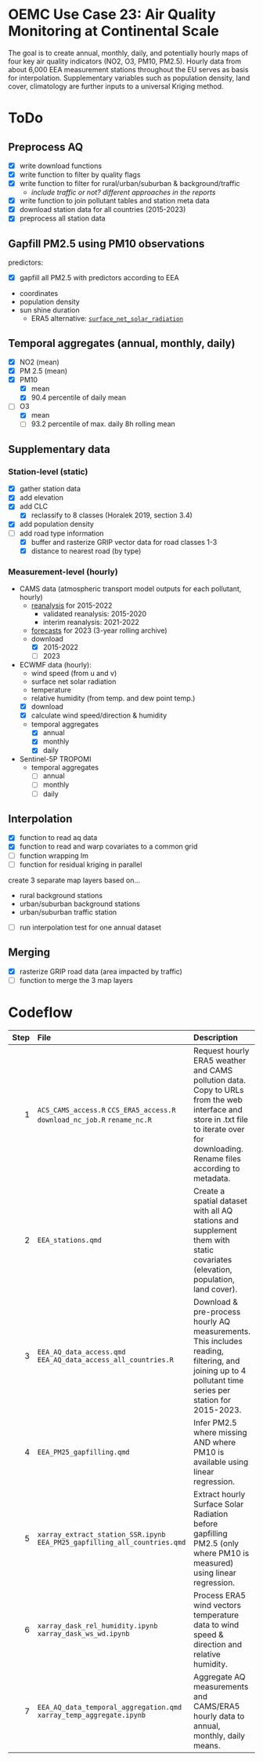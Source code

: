 
# OEMC Use Case 23: Air Quality Monitoring at Continental Scale

The goal is to create annual, monthly, daily, and potentially hourly
maps of four key air quality indicators (NO2, O3, PM10, PM2.5). Hourly
data from about 6,000 EEA measurement stations throughout the EU serves
as basis for interpolation. Supplementary variables such as population
density, land cover, climatology are further inputs to a universal
Kriging method.

# ToDo

## Preprocess AQ

- [x] write download functions
- [x] write function to filter by quality flags
- [x] write function to filter for rural/urban/suburban &
  background/traffic
  - *include traffic or not? different approaches in the reports*
- [x] write function to join pollutant tables and station meta data
- [x] download station data for all countries (2015-2023)
- [x] preprocess all station data

## Gapfill PM2.5 using PM10 observations

predictors:

- [x] gapfill all PM2.5 with predictors according to EEA
- coordinates
- population density
- sun shine duration
  - ERA5 alternative:
    [`surface_net_solar_radiation`](https://codes.ecmwf.int/grib/param-db/?id=176)

## Temporal aggregates (annual, monthly, daily)

- [x] NO2 (mean)
- [x] PM 2.5 (mean)
- [x] PM10
  - [x] mean
  - [x] 90.4 percentile of daily mean
- [ ] O3
  - [x] mean
  - [ ] 93.2 percentile of max. daily 8h rolling mean

## Supplementary data

### Station-level (static)

- [x] gather station data
- [x] add elevation
- [x] add CLC
  - [x] reclassify to 8 classes (Horalek 2019, section 3.4)
- [x] add population density
- [ ] add road type information
  - [x] buffer and rasterize GRIP vector data for road classes 1-3
  - [x] distance to nearest road (by type)

### Measurement-level (hourly)

- CAMS data (atmospheric transport model outputs for each pollutant,
  hourly)
  - [reanalysis](https://ads.atmosphere.copernicus.eu/cdsapp#!/dataset/cams-europe-air-quality-reanalyses?tab=overview)
    for 2015-2022
    - validated reanalysis: 2015-2020
    - interim reanalysis: 2021-2022
  - [forecasts](https://ads.atmosphere.copernicus.eu/cdsapp#!/dataset/cams-europe-air-quality-forecasts?tab=overview)
    for 2023 (3-year rolling archive)
  - download
    - [x] 2015-2022
    - [ ] 2023
- ECWMF data (hourly):
  - wind speed (from u and v)
  - surface net solar radiation
  - temperature
  - relative humidity (from temp. and dew point temp.)
  - [x] download
  - [x] calculate wind speed/direction & humidity
  - temporal aggregates
    - [x] annual
    - [x] monthly
    - [x] daily
- Sentinel-5P TROPOMI
  - temporal aggregates
    - [ ] annual
    - [ ] monthly
    - [ ] daily

## Interpolation

- [x] function to read aq data
- [x] function to read and warp covariates to a common grid
- [ ] function wrapping lm
- [ ] function for residual kriging in parallel

create 3 separate map layers based on…

- rural background stations
- urban/suburban background stations
- urban/suburban traffic station
- [ ] run interpolation test for one annual dataset

## Merging

- [x] rasterize GRIP road data (area impacted by traffic)
- [ ] function to merge the 3 map layers

# Codeflow

| Step | File                                                                       | Description                                                                                                                                                                          |
|-----:|:---------------------------------------------------------------------------|:-------------------------------------------------------------------------------------------------------------------------------------------------------------------------------------|
|    1 | `ACS_CAMS_access.R` `CCS_ERA5_access.R` `download_nc_job.R` `rename_nc.R`  | Request hourly ERA5 weather and CAMS pollution data. Copy to URLs from the web interface and store in .txt file to iterate over for downloading. Rename files according to metadata. |
|    2 | `EEA_stations.qmd`                                                         | Create a spatial dataset with all AQ stations and supplement them with static covariates (elevation, population, land cover).                                                        |
|    3 | `EEA_AQ_data_access.qmd` `EEA_AQ_data_access_all_countries.R`              | Download & pre-process hourly AQ measurements. This includes reading, filtering, and joining up to 4 pollutant time series per station for 2015-2023.                                |
|    4 | `EEA_PM25_gapfilling.qmd`                                                  | Infer PM2.5 where missing AND where PM10 is available using linear regression.                                                                                                       |
|    5 | `xarray_extract_station_SSR.ipynb` `EEA_PM25_gapfilling_all_countries.qmd` | Extract hourly Surface Solar Radiation before gapfilling PM2.5 (only where PM10 is measured) using linear regression.                                                                |
|    6 | `xarray_dask_rel_humidity.ipynb` `xarray_dask_ws_wd.ipynb`                 | Process ERA5 wind vectors temperature data to wind speed & direction and relative humidity.                                                                                          |
|    7 | `EEA_AQ_data_temporal_aggregation.qmd` `xarray_temp_aggregate.ipynb`       | Aggregate AQ measurements and CAMS/ERA5 hourly data to annual, monthly, daily means.                                                                                                 |
